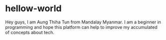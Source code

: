 # hellow-world
Hey guys,
         I am Aung Thiha Tun from Mandalay Myanmar. I am a beginner in programming and hope this platform can help to improve my accumulated of concepts about tech.
